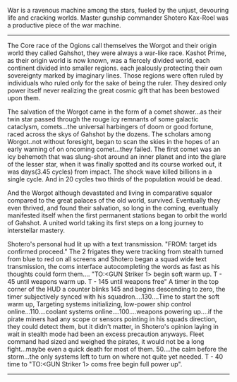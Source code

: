 War is a ravenous machine among the stars, fueled by the unjust, devouring life and cracking worlds. Master gunship commander Shotero Kax-Roel was a productive piece of the war machine.




----------------------
The Core race of the Ogions call themselves the Worgot and their origin world they called Gahshot, they were always a war-like race. Kashot Prime, as their origin world is now known, was a fiercely divided world, each continent divided into smaller regions. each jealously protecting their own sovereignty marked by imaginary lines. Those regions were often ruled by individuals who ruled only for the sake of being the ruler. They desired only power itself never realizing the great cosmic gift that has been bestowed upon them.

The salvation of the Worgot came in the form of a comet shower...as their twin star passed through the rouge icy remnants of some galactic cataclysm, comets...the universal harbingers of doom or good fortune, raced across the skys of Gahshot by the dozens. The scholars among Worgot..not without foresight, began to scan the skies in the hopes of an early warning of on oncoming comet...they failed. The first comet was an icy behemoth that was slung-shot around an inner planet and into the glare of the lesser star, when it was finally spotted and its course worked out, it was days(3.45 cycles) from impact. The shock wave killed billions in a single cycle. And in 20 cycles two thirds of the population would be dead.

 And the Worgot although devastated and living in comparative squalor compared to the great palaces of the old world, survived. Eventually they even thrived, and found their salvation, so long in the coming, eventually manifested itself when the first permanent stations began to orbit the world of Gahshot. A united world taking its first steps on a long journey to interstellar mastery.





Shotero's personal hud lit up with a text transmission. "FROM:<COM Flight Group> target ids confirmed proceed." The 2 frigates they were tracking from stealth turned from blue to red on all screens and Shotero began a squad wide text transmission, the coms interface autocompleting the words as fast as his thoughts could form them.... "TO:<GUN Striker 1> begin soft warm up. T - 45 until weapons warm up. T - 145 until weapons free<SENT>" A timer in the top corner of the HUD a counter blinks 145 and begins descending to zero, the timer subjectively synced with his squadron....130....Time to start the soft warm up, Targeting systems initializing, low-power ship control online...110....coolant systems online....100....weapons powering up....if the pirate miners had any scope or sensors pointing in his squads direction, they could detect them, but it didn't matter, in Shotero's opinion laying in wait in stealth mode had been an excess precaution anyways. Fleet command had sized and weighed the pirates, it would not be a long fight...maybe even a quick death for most of them. 50....the calm before the storm...the only systems left to turn on where not quite yet needed. T - 40 time to "TO:<GUN Striker 1> coms free begin full power up".

















-----------------------------------------------------------
